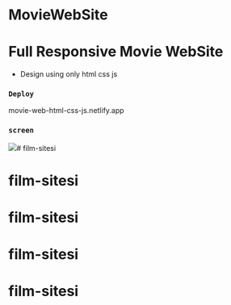 # MovieWebSite
# Full Responsive Movie WebSite

- Design using only html css js
  
  
 ### `Deploy`
movie-web-html-css-js.netlify.app



### `screen`


![](filmm-sitesi.gif)# film-sitesi
# film-sitesi
# film-sitesi
# film-sitesi
# film-sitesi
